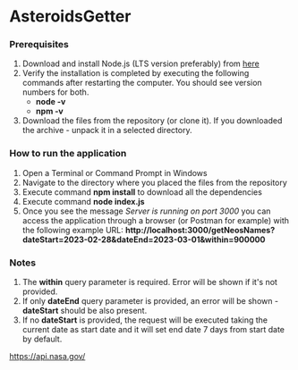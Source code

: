 # AsteroidsGetter

### Prerequisites
1. Download and install Node.js (LTS version preferably) from [here](https://nodejs.org/en/download)
2. Verify the installation is completed by executing the following commands after restarting the computer. You should see version numbers for both.
   - **node -v**
   - **npm -v**
3. Download the files from the repository (or clone it). If you downloaded the archive - unpack it in a selected directory.

### How to run the application
1. Open a Terminal or Command Prompt in Windows
2. Navigate to the directory where you placed the files from the repository
3. Execute command **npm install** to download all the dependencies
4. Execute command **node index.js**
5. Once you see the message *Server is running on port 3000* you can access the application through a browser (or Postman for example)
   with the following example URL: **http://localhost:3000/getNeosNames?dateStart=2023-02-28&dateEnd=2023-03-01&within=900000**

### Notes
1. The **within** query parameter is required. Error will be shown if it's not provided.
2. If only **dateEnd** query parameter is provided, an error will be shown - **dateStart** should be also present.
3. If no **dateStart** is provided, the request will be executed taking the current date as start date and it will set end date
   7 days from start date by default.

https://api.nasa.gov/
